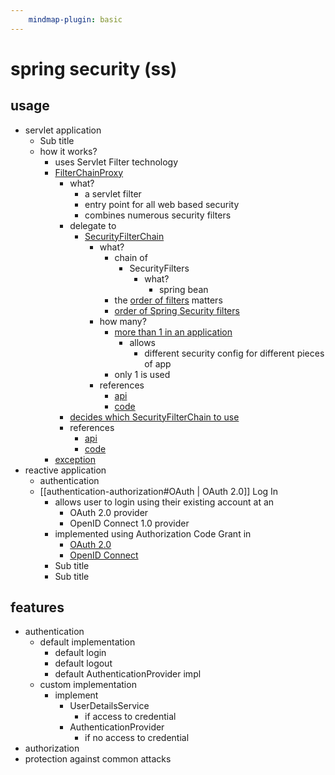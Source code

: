 ```yaml
---
	mindmap-plugin: basic
---
```


# spring security (ss)

## usage
- servlet application
   - Sub title
   - how it works?
      - uses Servlet Filter technology
      - [FilterChainProxy](https://docs.spring.io/spring-security/reference/servlet/architecture.html#servlet-filterchainproxy)
         - what?
            - a servlet filter
            - entry point for all web based security
            - combines numerous security filters
         - delegate to
            - [SecurityFilterChain](https://docs.spring.io/spring-security/reference/servlet/architecture.html#servlet-securityfilterchain)
               - what?
                  - chain of
                     - SecurityFilters
                        - what?
                           - spring bean
                  - the [order of filters](https://docs.spring.io/spring-security/reference/servlet/architecture.html#servlet-filters-review) matters
                  - [order of Spring Security filters](https://docs.spring.io/spring-security/reference/servlet/architecture.html#servlet-security-filters)
               - how many?
                  - [more than 1 in an application](https://docs.spring.io/spring-security/reference/servlet/architecture.html#servlet-multi-securityfilterchain-figure)
                     - allows
                        - different security config for different pieces of app
                  - only 1 is used
               - references
                  - [api](https://docs.spring.io/spring-security/site/docs/5.7.2/api/org/springframework/security/web/SecurityFilterChain.html)
                  - [code](https://github.com/spring-projects/spring-security/blob/main/web/src/main/java/org/springframework/security/web/SecurityFilterChain.java)
         - [decides which SecurityFilterChain to use](https://docs.spring.io/spring-security/reference/servlet/architecture.html#servlet-multi-securityfilterchain-figure)
         - references
            - [api](https://docs.spring.io/spring-security/site/docs/3.2.8.RELEASE/apidocs/org/springframework/security/web/FilterChainProxy.html)
            - [code](https://github.com/spring-projects/spring-security/blob/main/web/src/main/java/org/springframework/security/web/FilterChainProxy.java)
      - [exception](https://docs.spring.io/spring-security/reference/servlet/architecture.html#servlet-exceptiontranslationfilter)
- reactive application
   - authentication
   - [[authentication-authorization#OAuth | OAuth 2.0]] Log In
      - allows user to login using their existing account at an
         - OAuth 2.0 provider
         - OpenID Connect 1.0 provider
      - implemented using Authorization Code Grant in
         - [OAuth 2.0](https://www.rfc-editor.org/rfc/rfc6749#section-4.1)
         - [OpenID Connect](https://openid.net/specs/openid-connect-core-1_0.html#CodeFlowAuth)
      - Sub title
      - Sub title

## features
- authentication
   - default implementation
      - default login
      - default logout
      - default AuthenticationProvider impl
   - custom implementation
      - implement
         - UserDetailsService
            - if access to credential
         - AuthenticationProvider
            - if no access to credential
- authorization
- protection against common attacks